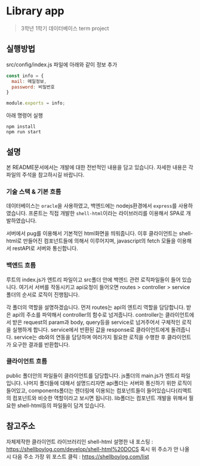# Library app

> 3학년 1학기 데이터베이스 term project

## 실행방법

src/config/index.js 파일에 아래와 같이 정보 추가

```js
const info = {
  mail: 메일정보,
  password: 비밀번호
}

module.exports = info;
```

아래 명령어 실행
```
npm install
npm run start
```

## 설명

본 README문서에서는 개발에 대한 전반적인 내용을 담고 있습니다. 자세한 내용은 각 파일의 주석을 참고하시길 바랍니다.

### 기술 스택 & 기본 흐름

데이터베이스는 `oracle`을 사용하였고, 백엔드에는 nodejs환경에서 `express`를 사용하였습니다. 프론트는 직접 개발한 `shell-html`이라는 라이브러리를 이용해서 SPA로 개발하였습니다.

서버에서 pug를 이용해서 기본적인 html화면을 띄워줍니다. 이후 클라이언트는 shell-html로 만들어진 컴포넌트들에 의해서 이루어지며, javascript의 fetch 모듈을 이용해서 restAPI로 서버와 통신합니다.

### 백엔드 흐름

루트의 index.js가 엔트리 파일이고 src폴더 안에 백엔드 관련 로직파일들이 들어 있습니다. 여기서 서버를 작동시키고 api요청이 들어오면 routes > controller > service 폴더의 순서로 로직이 진행됩니다.

각 폴더의 역할을 설명하겠습니다. 먼저 routes는 api의 엔트리 역할을 담당합니다. 받은 api의 주소를 파악해서 controller의 함수로 넘겨줍니다. controller는 클라이언트에서 받은 request의 param과 body, query등을 service로 넘겨주어서 구체적인 로직을 실행하게 합니다. service에서 반환된 값을 response로 클라이언트에게 돌려줍니다. service는 db와의 연동을 담당하며 여러가지 필요한 로직을 수행한 후 클라이언트가 요구한 결과를 반환합니다.

### 클라이언트 흐름

public 폴더안의 파일들이 클라이언트를 담당합니다. js폴더의 main.js가 엔트리 파일입니다. 나머지 폴더들에 대해서 설명드리자면 api폴더는 서버와 통신하기 위한 로직이 들어있고, components폴더는 렌더링에 이용되는 컴포넌트들이 들어있습니다(리액트의 컴포넌트와 비슷한 역할이라고 보시면 됩니다). lib폴더는 컴포넌트 개발을 위해서 필요한 shell-html등의 파일들이 담겨 있습니다.

## 참고주소

자체제작한 클라이언트 라이브러리인 shell-html 설명한 내 포스팅 : https://shellboylog.com/develop/shell-html%20DOCS
혹시 위 주소가 안 나올 시 다음 주소 가장 위 포스트 클릭 : https://shellboylog.com/list
